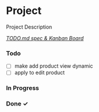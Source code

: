 # Project

Project Description

<em>[TODO.md spec & Kanban Board](https://bit.ly/3fCwKfM)</em>

### Todo

- [ ] make add product view dynamic  
- [ ] apply to edit product  

### In Progress


### Done ✓


